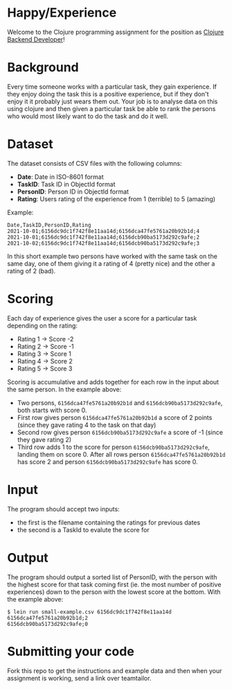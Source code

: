# Happy/Experience

Welcome to the Clojure programming assignment for the position as [Clojure Backend Developer](https://careers.timezynk.com/jobs/1358502-clojure-backend-developer-75-100?promotion=284132-trackable-share-link-social-media)!

# Background
Every time someone works with a particular task, they gain experience. If they enjoy doing the task this is a positive experience, but if they don't enjoy it it probably just wears them out. Your job is to analyse data on this using clojure and then given a particular task be able to rank the persons who would most likely want to do the task and do it well.

# Dataset

The dataset consists of CSV files with the following columns:
- **Date**: Date in ISO-8601 format
- **TaskID**: Task ID in ObjectId format
- **PersonID**: Person ID in ObjectId format
- **Rating**: Users rating of the experience from 1 (terrible) to 5 (amazing)

Example:
```
Date,TaskID,PersonID,Rating
2021-10-01;6156dc9dc1f742f8e11aa14d;6156dca47fe5761a20b92b1d;4
2021-10-01;6156dc9dc1f742f8e11aa14d;6156dcb90ba5173d292c9afe;2
2021-10-02;6156dc9dc1f742f8e11aa14d;6156dcb90ba5173d292c9afe;3
```

In this short example two persons have worked with the same task on the same day, one of them giving it a rating of 4 (pretty nice) and the other a rating of 2 (bad).

# Scoring

Each day of experience gives the user a score for a particular task depending on the rating:
- Rating 1 -> Score -2
- Rating 2 -> Score -1
- Rating 3 -> Score 1
- Rating 4 -> Score 2
- Rating 5 -> Score 3

Scoring is accumulative and adds together for each row in the input about the same person. In the example above:
- Two persons, `6156dca47fe5761a20b92b1d` and `6156dcb90ba5173d292c9afe`, both starts with score 0.
- First row gives person `6156dca47fe5761a20b92b1d` a score of 2 points (since they gave rating 4 to the task on that day)
- Second row gives person `6156dcb90ba5173d292c9afe` a score of -1 (since they gave rating 2)
- Third row adds 1 to the score for person `6156dcb90ba5173d292c9afe`, landing them on score 0.
After all rows person `6156dca47fe5761a20b92b1d` has score 2 and person `6156dcb90ba5173d292c9afe` has score 0.

# Input

The program should accept two inputs:
- the first is the filename containing the ratings for previous dates
- the second is a TaskId to evalute the score for

# Output

The program should output a sorted list of PersonID, with the person with the highest score for that task coming first (ie. the most number of positive experiences) down to the person with the lowest score at the bottom. With the example above:

```
$ lein run small-example.csv 6156dc9dc1f742f8e11aa14d
6156dca47fe5761a20b92b1d;2
6156dcb90ba5173d292c9afe;0
```

# Submitting your code

Fork this repo to get the instructions and example data and then when your assignment is working, send a link over teamtailor.
